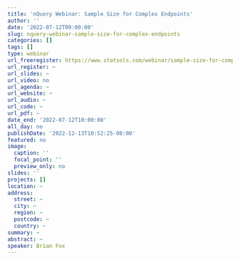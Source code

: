 ```yaml
---
title: 'nQuery Webinar: Sample Size for Complex Endpoints'
author: ''
date: '2022-07-12T09:00:00'
slug: nquery-webinar-sample-size-for-complex-endpoints
categories: []
tags: []
type: webinar
url_freeregister: https://www.statsols.com/webinar/sample-size-for-complex-endpoints
url_register: ~
url_slides: ~
url_video: no
url_agenda: ~
url_website: ~
url_audio: ~
url_code: ~
url_pdf: ~
date_end: '2022-07-12T10:00:00'
all_day: no
publishDate: '2022-12-13T10:52:25-08:00'
featured: no
image:
  caption: ''
  focal_point: ''
  preview_only: no
slides: ''
projects: []
location: ~
address:
  street: ~
  city: ~
  region: ~
  postcode: ~
  country: ~
summary: ~
abstract: ~
speaker: Brian Fox
---
```



<!--more-->
